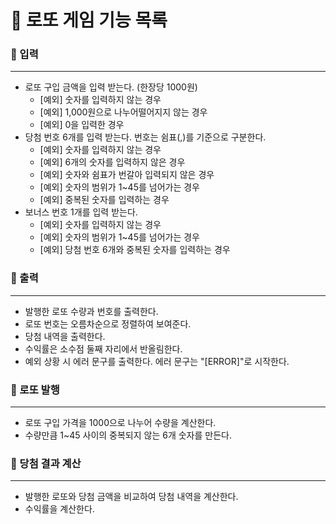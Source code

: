 # 🎱 로또 게임 기능 목록

### 📌 입력

---

- 로또 구입 금액을 입력 받는다. (한장당 1000원)
  - [예외] 숫자를 입력하지 않는 경우
  - [예외] 1,000원으로 나누어떨어지지 않는 경우
  - [예외] 0을 입력한 경우
- 당첨 번호 6개를 입력 받는다. 번호는 쉼표(,)를 기준으로 구분한다.
  - [예외] 숫자를 입력하지 않는 경우
  - [예외] 6개의 숫자를 입력하지 않은 경우
  - [예외] 숫자와 쉼표가 번갈아 입력되지 않은 경우
  - [예외] 숫자의 범위가 1~45를 넘어가는 경우
  - [예외] 중복된 숫자를 입력하는 경우
- 보너스 번호 1개를 입력 받는다.
  - [예외] 숫자를 입력하지 않는 경우
  - [예외] 숫자의 범위가 1~45를 넘어가는 경우
  - [예외] 당첨 번호 6개와 중복된 숫자를 입력하는 경우

### 📌 출력

---

- 발행한 로또 수량과 번호를 출력한다. 
- 로또 번호는 오름차순으로 정렬하여 보여준다.
- 당첨 내역을 출력한다.
- 수익률은 소수점 둘째 자리에서 반올림한다.
- 예외 상황 시 에러 문구를 출력한다. 에러 문구는 "[ERROR]"로 시작한다.

### 📌 로또 발행

---

- 로또 구입 가격을 1000으로 나누어 수량을 계산한다.
- 수량만큼 1~45 사이의 중복되지 않는 6개 숫자를 만든다.

### 📌 당첨 결과 계산

---

- 발행한 로또와 당첨 금액을 비교하여 당첨 내역을 계산한다.
- 수익률을 계산한다.
